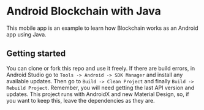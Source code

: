 # Android Blockchain with Java
This mobile app is an example to learn how Blockchain works as an Android app using Java.


Getting started
---------------
You can clone or fork this repo and use it freely. If there are build errors, in Android Studio go to `Tools -> Android -> SDK Manager` and install any available updates. Then go to `Build -> Clean Project` and finally `Build -> Rebuild Project`.
Remember, you will need getting the last API version and updates. This project runs with AndroidX and new Material Design, so, if you want to keep this, leave the dependencies as they are.

